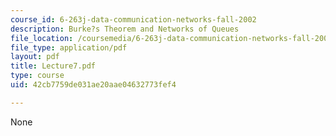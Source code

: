 ```yaml
---
course_id: 6-263j-data-communication-networks-fall-2002
description: Burke?s Theorem and Networks of Queues
file_location: /coursemedia/6-263j-data-communication-networks-fall-2002/42cb7759de031ae20aae04632773fef4_Lecture7.pdf
file_type: application/pdf
layout: pdf
title: Lecture7.pdf
type: course
uid: 42cb7759de031ae20aae04632773fef4

---
```

None
